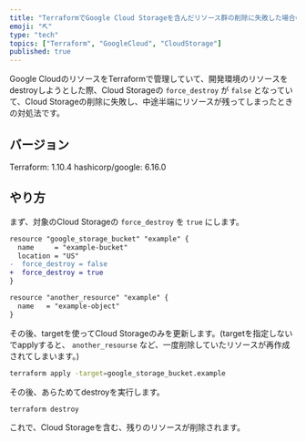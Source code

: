 ```yaml
---
title: "TerraformでGoogle Cloud Storageを含んだリソース群の削除に失敗した場合の対処法"
emoji: "⛏️"
type: "tech"
topics: ["Terraform", "GoogleCloud", "CloudStorage"]
published: true
---
```


Google CloudのリソースをTerraformで管理していて、開発環境のリソースをdestroyしようとした際、Cloud Storageの `force_destroy` が `false` となっていて、Cloud Storageの削除に失敗し、中途半端にリソースが残ってしまったときの対処法です。

## バージョン

Terraform: 1.10.4
hashicorp/google: 6.16.0

## やり方

まず、対象のCloud Storageの `force_destroy` を `true` にします。

```diff hcl
resource "google_storage_bucket" "example" {
  name     = "example-bucket"
  location = "US"
-  force_destroy = false
+  force_destroy = true
}

resource "another_resource" "example" {
  name   = "example-object"
}
```

その後、targetを使ってCloud Storageのみを更新します。(targetを指定しないでapplyすると、 `another_resourse` など、一度削除していたリソースが再作成されてしまいます。)

```bash
terraform apply -target=google_storage_bucket.example
```

その後、あらためてdestroyを実行します。

```bash
terraform destroy
```

これで、Cloud Storageを含む、残りのリソースが削除されます。